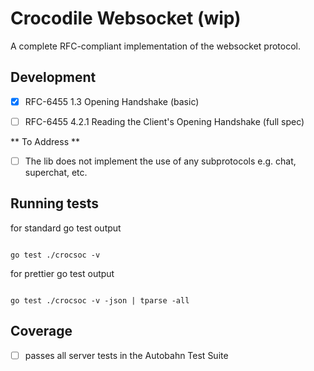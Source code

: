 # Crocodile Websocket (wip)

A complete RFC-compliant implementation of the websocket protocol.

## Development

- [x] RFC-6455 1.3 Opening Handshake (basic)
- [ ] RFC-6455 4.2.1 Reading the Client's Opening Handshake (full spec)


** To Address **

- [ ] The lib does not implement the use of any subprotocols e.g. chat, superchat, etc.

## Running tests

for standard go test output

```

go test ./crocsoc -v

```

for prettier go test output

```

go test ./crocsoc -v -json | tparse -all

```

## Coverage
- [ ] passes all server tests in the Autobahn Test Suite
